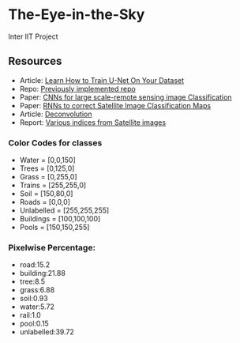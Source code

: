 # The-Eye-in-the-Sky
Inter IIT Project

## Resources
- Article: [Learn How to Train U-Net On Your Dataset](https://medium.com/coinmonks/learn-how-to-train-u-net-on-your-dataset-8e3f89fbd623)
- Repo: [Previously implemented repo](https://github.com/reachsumit/deep-unet-for-satellite-image-segmentation)
- Paper: [CNNs for large scale-remote sensing image Classification](https://arxiv.org/pdf/1703.00121.pdf)
- Paper: [RNNs to correct Satellite Image Classification Maps](https://arxiv.org/pdf/1608.03440.pdf)
- Article: [Deconvolution](https://distill.pub/2016/deconv-checkerboard/)
- Report: [Various indices from Satellite images](http://www.slopeproject.eu/public/deliverables/D201.pdf) 

### Color Codes for classes
- Water = [0,0,150]
- Trees = [0,125,0]
- Grass = [0,255,0]
- Trains = [255,255,0]
- Soil = [150,80,0]
- Roads = [0,0,0]
- Unlabelled = [255,255,255]
- Buildings = [100,100,100]
- Pools = [150,150,255]

### Pixelwise Percentage:
 - road:15.2
 - building:21.88
 - tree:8.5
 - grass:6.88
 - soil:0.93
 - water:5.72
 - rail:1.0
 - pool:0.15
 - unlabelled:39.72
